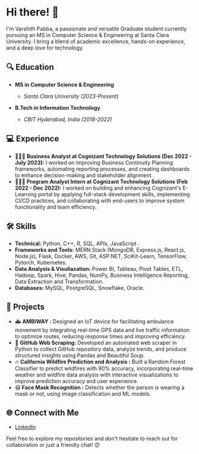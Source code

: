 # Hi there! 👋

I'm Varshith Pabba, a passionate and versatile Graduate student currently pursuing an MS in Computer Science & Engineering at Santa Clara University. I bring a blend of academic excellence, hands-on experience, and a deep love for technology.

## 🔍 Education
- **MS in Computer Science & Engineering**
  - *Santa Clara University (2023-Present)*

- **B.Tech in Information Technology**
  - *CBIT Hyderabad, India (2018-2022)*


## 💻 Experience

- 🧑🏻‍💼 **Business Analyst at Cognizant Technology Solutions (Dec 2022 - July 2023):** I worked on improving Business Continuity Planning frameworks, automating reporting processes, and creating dashboards to enhance decision-making and stakeholder alignment.
- 👨🏻‍💻 **Program Analyst Intern at Cognizant Technology Solutions (Feb 2022 - Dec 2022):** I worked on building and enhancing Cognizant's E-Learning portal by applying full-stack development skills, implementing CI/CD practices, and collaborating with end-users to improve system functionality and team efficiency.

## 🛠️ Skills

- **Technical:** Python, C++, R, SQL, APIs, JavaScript .
- **Frameworks and Tools:** MERN Stack (MongoDB, Express.js, React.js, Node.js), Flask, Docker, AWS, Git, ASP.NET, SciKit-Learn, TensorFlow, Pytorch, Kubernetes.
- **Data Analysis & Visuliazation:** Power BI, Tableau, Pivot Tables, ETL, Hadoop, Spark, Hive, Pandas, NumPy, Business Intelligence Reporting, Data Extraction and Transformation.
- **Databases:** MySQL, PostgreSQL, Snowflake, Oracle.


## 🚀 Projects

- 🚑 **AMBIWAY :** Designed an IoT device for facilitating ambulance movement by integrating real-time GPS data and live traffic information to optimize routes, reducing response times and improving efficiency.
- 📖 **GitHub Web Scraping:** Developed an automated web scraper in Python to collect GitHub repository data, analyze trends, and produce structured insights using Pandas and Beautiful Soup.
- 🔥 **California Wildfire Prediction and Analysis :** Built a Random Forest Classifier to predict wildfires with 90% accuracy, incorporating real-time weather and wildfire data analysis with interactive visualizations to improve prediction accuracy and user experience.
- 😷 **Face Mask Recognition  :** Detects whether the person is wearing a mask or not, using image classification and ML models.

## 🌐 Connect with Me

- [LinkedIn](https://www.linkedin.com/in/pabba-varshith-3805591b8/)

Feel free to explore my repositories and don't hesitate to reach out for collaboration or just a friendly chat! 😊
